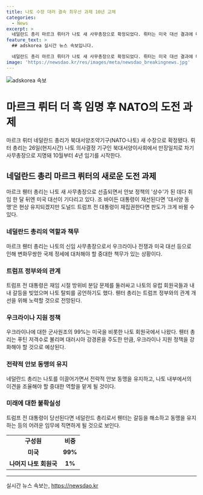 ```yaml
---
title: 나토 수장 대러 결속 최우선 과제 10년 교체
categories:
  - News
excerpt: >
  네덜란드 총리 마르크 뤼터가 나토 새 사무총장으로 확정되었다. 뤼터는 미국 대선 결과에 따라 어려움을 겪을 전망이며, 트럼프 전 대통령이 당선된다면 나토 지원이 복잡해질 수 있다. 그는 러시아에 대한 강경한 입장을 취해 왔으나, 미국의 우크라이나 지원이 줄 경우 내부 결속이 흔들릴 수 있다. 방위비 증액 문제와 러시아와의 관계에서 적절한 위기관리가 필요하다는 지적도 있다. (출처: AFP, 로이터)
feature_text: >
  ## adskorea 실시간 뉴스 속보입니다.

  네덜란드 총리 마르크 뤼터가 나토 새 사무총장으로 확정되었다. 뤼터는 미국 대선 결과에 따라 어려움을 겪을 전망이며, 트럼프 전 대통령이 당선된다면 나토 지원이 복잡해질 수 있다. 그는 러시아에 대한 강경한 입장을 취해 왔으나, 미국의 우크라이나 지원이 줄 경우 내부 결속이 흔들릴 수 있다. 방위비 증액 문제와 러시아와의 관계에서 적절한 위기관리가 필요하다는 지적도 있다. (출처: AFP, 로이터)
image: 'https://newsdao.kr/res/images/meta/newsdao_breakingnews.jpg'
---
```


<p><img src="https://newsdao.kr/res/images/meta/newsdao_breakingnews.jpg" alt="adskorea 속보" /></p>

<h1>마르크 뤼터 더 흑 임명 후 NATO의 도전 과제</h1>

<p data-ke-size="size16">마르크 뤼터 네덜란드 총리가 북대서양조약기구(NATO·나토) 새 수장으로 확정됐다. 뤼터 총리는 26일(현지시간) 나토 의사결정 기구인 북대서양이사회에서 만장일치로 차기 사무총장으로 지명돼 10월부터 4년 임기를 시작한다.</p>

<h2 data-ke-size="size26">네덜란드 총리 마르크 뤼터의 새로운 도전 과제</h2>

<p data-ke-size="size16">마르크 뤤터 총리는 나토 새 사무총장으로 선출되면서 안보 정책의 '상수'가 된 데다 취임 한 달 뒤엔 미국 대선이 기다리고 있다. 조 바이든 대통령이 재선된다면 '대서양 동맹'은 현상 유지되겠지만 도널드 트럼프 전 대통령이 재집권한다면 판도가 크게 바뀔 수 있다.</p>

<h3>네덜란드 총리의 역할과 책무</h3>

<p data-ke-size="size16">마르크 뤤터 총리는 나토의 신임 사무총장으로서 우크라이나 전쟁과 미국 대선 등으로 인해 변화무쌍한 국제 정세에 대처해야 할 중대한 책무가 있는 상황이다.</p>

<h3>트럼프 정부와의 관계</h3>

<p data-ke-size="size16">트럼프 전 대통령은 재임 시절 방위비 분담 문제를 둘러싸고 나토의 유럽 회원국들과 내내 갈등을 빚었으며 나토 탈퇴를 공언하기도 했다. 뤤터 총리는 트럼프 정부와의 관계 개선을 위해 노력할 것으로 전망된다.</p>

<h3>우크라이나 지원 정책</h3>

<p data-ke-size="size16">우크라이나에 대한 군사원조의 99%는 미국을 비롯한 나토 회원국에서 나왔다. 뤤터 총리는 푸틴 저격수로 불리며 대러시아 강경론을 주도한 만큼, 우크라이나 지원 정책을 강화해야 할 것으로 예상된다.</p>

<h3>전략적 안보 동맹의 유지</h3>

<p data-ke-size="size16">네덜란드 총리는 나토를 이끌어가면서 전략적 안보 동맹을 유지하고, 나토 내부에서의 이견을 조율해야 할 중대한 역할을 맡게 될 것이다.</p>

<h3>미래에 대한 불확실성</h3>

<p data-ke-size="size16">트럼프 전 대통령이 당선된다면 네덜란드 총리로서 뤤터는 갈등을 해소하고 동맹을 유지하는 등의 어려운 임무에 직면하게 될 것으로 보인다.</p>

<table>
  <tr>
    <td style="text-align: center; height: 17px;"><b>구성원</b></td>
    <td style="text-align: center; height: 17px;"><b>비중</b></td>
  </tr>
  <tr>
    <td style="text-align: center; height: 17px;"><b>미국</b></td>
    <td style="text-align: center; height: 17px;"><b>99%</b></td>
  </tr>
  <tr>
    <td style="text-align: center; height: 17px;"><b>나머지 나토 회원국</b></td>
    <td style="text-align: center; height: 17px;"><b>1%</b></td>
  </tr>
</table>

<hr>
실시간 뉴스 속보는, <a href="https://newsdao.kr" rel="dofollow">https://newsdao.kr</a>


